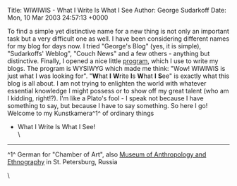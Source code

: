 Title: WIWIWIS - What I Write Is What I See
Author: George Sudarkoff
Date: Mon, 10 Mar 2003 24:57:13 +0000

To find a simple yet distinctive name for a new thing is not only an
important task but a very difficult one as well. I have been considering
different names for my blog for days now. I tried "George's Blog" (yes,
it is simple), "Sudarkoffs' Weblog", "Couch News" and a few others -
anything but distinctive. Finally, I opened a nice little
[program](http://www.wbloggar.com), which I use to write my blogs. The
program is WYSIWYG which made me think: "Wow! WIWIWIS is just what I was
looking for". "**W**hat **I** **W**rite **I**s **W**hat **I** **S**ee"
is exactly what this blog is all about. I am not trying to enlighten the
world with whatever essential knowledge I might possess or to show off
my great talent (who am I kidding, right!?). I'm like a Plato's fool - I
speak not because I have something to say, but because I have to say
something. So here I go! Welcome to my Kunstkamera^1^ of ordinary things
- What I Write Is What I See!\
\

* * * * *

^1^ German for "Chamber of Art", also [Museum of Anthropology and
Ethnography](http://www.kunstkamera.ru/english/) in St. Petersburg,
Russia

\

